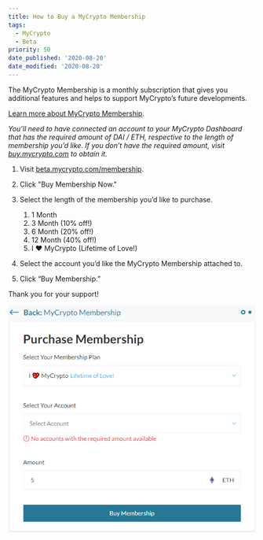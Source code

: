 ```yaml
---
title: How to Buy a MyCrypto Membership
tags:
  - MyCrypto
  - Beta
priority: 50
date_published: '2020-08-20'
date_modified: '2020-08-20'
---
```


The MyCrypto Membership is a monthly subscription that gives you additional features and helps to support MyCrypto’s future developments.

[Learn more about MyCrypto Membership](/general-knowledge/about-mycrypto/membership-information).

*You’ll need to have connected an account to your MyCrypto Dashboard that has the required amount of DAI / ETH, respective to the length of membership you’d like. If you don’t have the required amount, visit [buy.mycrypto.com](https://buy.mycrypto.com/) to obtain it.*

1. Visit [beta.mycrypto.com/membership](https://beta.mycrypto.com/membership).

2. Click "Buy Membership Now."

3. Select the length of the membership you’d like to purchase.
   1. 1 Month
   2. 3 Month (10% off!)
   3. 6 Month (20% off!)
   4. 12 Month (40% off!)
   5. I ❤️ MyCrypto (Lifetime of Love!)

4. Select the account you’d like the MyCrypto Membership attached to.

5. Click “Buy Membership.”

Thank you for your support!

![Purchase Membership](../assets/how-to/how-to-buy-mycrypto-membership/purchase-membership.png)
